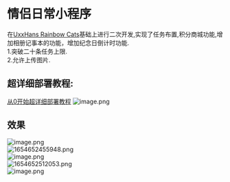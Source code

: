 # 情侣日常小程序
在[UxxHans Rainbow Cats](https://github.com/UxxHans/Rainbow-Cats-Personal-WeChat-MiniProgram)基础上进行二次开发,实现了任务布置,积分商城功能,增加相册记事本的功能，增加纪念日倒计时功能.  
1.突破二十条任务上限.  
2.允许上传图片.  

## 超详细部署教程:
[从0开始超详细部署教程](https://jetzihan.netlify.app/docs/%E5%89%8D%E7%AB%AF/%E5%89%8D%E7%AB%AF%E6%8A%80%E5%B7%A7/%E6%83%85%E4%BE%A3%E5%95%86%E5%9F%8E%E5%BE%AE%E4%BF%A1%E5%B0%8F%E7%A8%8B%E5%BA%8F%E9%83%A8%E7%BD%B2%E8%AF%A6%E7%BB%86%E6%95%99%E7%A8%8B)
![image.png](https://tva1.sinaimg.cn/large/006SHRs9gy1h3acl0o1y1j31hc0pyh6u.jpg)  
## 效果
![image.png](https://tva1.sinaimg.cn/large/006SHRs9gy1h30l8i178nj30fl0n4acl.jpg)  
![1654652455948.png](https://tva1.sinaimg.cn/large/006SHRs9gy1h30l94cc0jj30fi0mzgo5.jpg)  
![image.png](https://tva1.sinaimg.cn/large/006SHRs9gy1h30l9br2mbj30c50mjwfx.jpg)  
![1654652512053.png](https://tva1.sinaimg.cn/large/006SHRs9gy1h30la2h8n9j30cd0mimzv.jpg)  
![image.png](https://tva1.sinaimg.cn/large/006SHRs9gy1h30lak5tcpj30c80mztb1.jpg)
